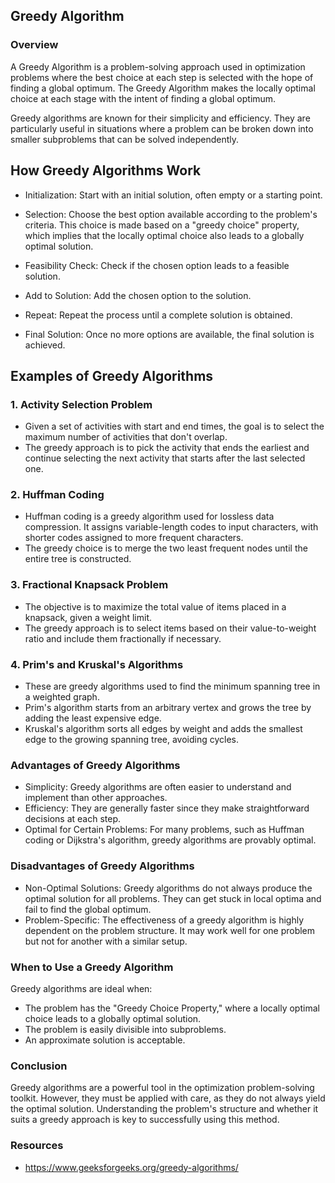 ## Greedy Algorithm
### Overview
A Greedy Algorithm is a problem-solving approach used in optimization problems where the best choice at each step is selected with the hope of finding a global optimum. The Greedy Algorithm makes the locally optimal choice at each stage with the intent of finding a global optimum.

Greedy algorithms are known for their simplicity and efficiency. They are particularly useful in situations where a problem can be broken down into smaller subproblems that can be solved independently.

## How Greedy Algorithms Work
- Initialization: Start with an initial solution, often empty or a starting point.

- Selection: Choose the best option available according to the problem's criteria. This choice is made based on a "greedy choice" property, which implies that the locally optimal choice also leads to a globally optimal solution.

- Feasibility Check: Check if the chosen option leads to a feasible solution.

- Add to Solution: Add the chosen option to the solution.

- Repeat: Repeat the process until a complete solution is obtained.

- Final Solution: Once no more options are available, the final solution is achieved.

## Examples of Greedy Algorithms
### 1. Activity Selection Problem
- Given a set of activities with start and end times, the goal is to select the maximum number of activities that don't overlap.
- The greedy approach is to pick the activity that ends the earliest and continue selecting the next activity that starts after the last selected one.
### 2. Huffman Coding
- Huffman coding is a greedy algorithm used for lossless data compression. It assigns variable-length codes to input characters, with shorter codes assigned to more frequent characters.
- The greedy choice is to merge the two least frequent nodes until the entire tree is constructed.
### 3. Fractional Knapsack Problem
- The objective is to maximize the total value of items placed in a knapsack, given a weight limit.
- The greedy approach is to select items based on their value-to-weight ratio and include them fractionally if necessary.
### 4. Prim's and Kruskal's Algorithms
- These are greedy algorithms used to find the minimum spanning tree in a weighted graph.
- Prim's algorithm starts from an arbitrary vertex and grows the tree by adding the least expensive edge.
- Kruskal's algorithm sorts all edges by weight and adds the smallest edge to the growing spanning tree, avoiding cycles.
### Advantages of Greedy Algorithms
- Simplicity: Greedy algorithms are often easier to understand and implement than other approaches.
- Efficiency: They are generally faster since they make straightforward decisions at each step.
- Optimal for Certain Problems: For many problems, such as Huffman coding or Dijkstra's algorithm, greedy algorithms are provably optimal.
### Disadvantages of Greedy Algorithms
- Non-Optimal Solutions: Greedy algorithms do not always produce the optimal solution for all problems. They can get stuck in local optima and fail to find the global optimum.
- Problem-Specific: The effectiveness of a greedy algorithm is highly dependent on the problem structure. It may work well for one problem but not for another with a similar setup.
### When to Use a Greedy Algorithm
Greedy algorithms are ideal when:

- The problem has the "Greedy Choice Property," where a locally optimal choice leads to a globally optimal solution.
- The problem is easily divisible into subproblems.
- An approximate solution is acceptable.
### Conclusion
Greedy algorithms are a powerful tool in the optimization problem-solving toolkit. However, they must be applied with care, as they do not always yield the optimal solution. Understanding the problem's structure and whether it suits a greedy approach is key to successfully using this method.

### Resources
- https://www.geeksforgeeks.org/greedy-algorithms/
